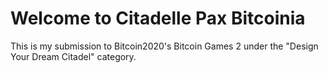 # Welcome to Citadelle Pax Bitcoinia
This is my submission to Bitcoin2020's Bitcoin Games 2 under the "Design Your Dream Citadel" category.

